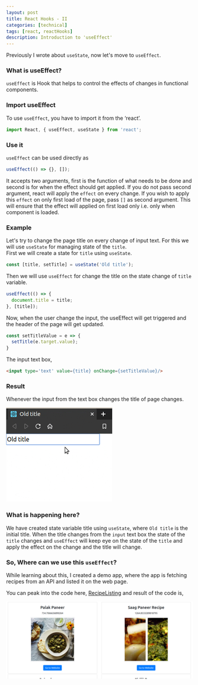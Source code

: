 ```yaml
---
layout: post
title: React Hooks - II
categories: [technical]
tags: [react, reactHooks]
description: Introduction to 'useEffect'
---
```


Previously I wrote about `useState`, now let's move to `useEffect`.

### What is useEffect?

`useEffect` is Hook that helps to control the effects of changes in functional components.

### Import useEffect

To use `useEffect`, you have to import it from the ‘react’.

```javascript
import React, { useEffect, useState } from 'react';
```

### Use it

`useEffect` can be used directly as

```javascript
useEffect(() => {}, []);
```

It accepts two arguments, first is the function of what needs to be done and second is for when the effect should get applied.
If you do not pass second argument, react will apply the `effect` on every change.
If you wish to apply this `effect` on only first load of the page, pass `[]` as second argument. This will ensure that the effect will applied on first load only i.e. only when component is loaded.

### Example

Let's try to change the page title on every change of input text. For this we will use `useState` for managing state of the `title`.  
First we will create a state for `title` using `useState`.

```javascript
const [title, setTitle] = useState('Old title');
```

Then we will use `useEffect` for change the title on the state change of `title` variable.

```javascript
useEffect(() => {
  document.title = title;
}, [title]);
```

Now, when the user change the input, the useEffect will get triggered and the header of the page will get updated.

```javascript
const setTitleValue = e => {
  setTitle(e.target.value);
}
```

The input text box,

```html
<input type='text' value={title} onChange={setTitleValue}/>
```

### Result

Whenever the input from the text box changes the title of page changes.

![](/assets/media/useeffect_1.gif)

### What is happening here?

We have created state variable title using `useState`, where `Old title` is the initial title. When the title changes from the `input` text box the state of the `title` changes and `useEffect` will keep eye on the state of the `title` and apply the effect on the change and the title will change.

### So, Where can we use this `useEffect`?

While learning about this, I created a demo app, where the app is fetching recipes from an API and listed it on the web page.

You can peak into the code here, [RecipeListing](https://github.com/archbloom/react-demo-app/blob/master/src/RecipeListing.js) and result of the code is,

![](/assets/media/recipe-list.png)
